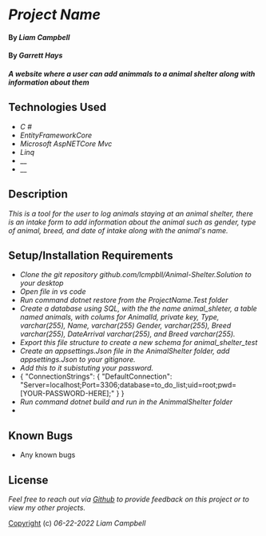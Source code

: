# _Project Name_

#### By _Liam Campbell_
#### By _Garrett Hays_



#### _A website where a user can add animmals to a animal shelter along with information about them_



## Technologies Used

* _C #_
* _EntityFrameworkCore_
* _Microsoft AspNETCore Mvc_
* _Linq_
* __
* __

## Description

_This is a tool for the user to log animals staying at an animal shelter, there is an intake form to add information about the animal such as gender, type of animal, breed, and date of intake along with the animal's name._

## Setup/Installation Requirements

* _Clone the git repository github.com/lcmpbll/Animal-Shelter.Solution to your desktop_
* _Open file in vs code_
* _Run command dotnet restore from the ProjectName.Test folder_
* _Create a database using SQL, with the the name animal_shleter, a table named animals, with colums for AnimalId, private key, Type, varchar(255), Name, varchar(255) Gender, varchar(255), Breed varchar(255), DateArrival varchar(255), and Breed varchar(255)._
* _Export this file structure to create a new schema for animal_shelter_test_ 
* _Create an appsettings.Json file in the AnimalShelter folder, add appsettings.Json to your gitignore._
* _Add this to it subistuting your password._
*   {
    "ConnectionStrings": {
        "DefaultConnection": "Server=localhost;Port=3306;database=to_do_list;uid=root;pwd=[YOUR-PASSWORD-HERE];"
    }
}
* _Run command dotnet build and run in the AnimmalShelter folder_
* 




## Known Bugs

* Any known bugs

## License

_Feel free to reach out via [Github](github.com.lcmpbll) to provide feedback on this project or to view my other projects._

[Copyright](LICENSE) (c) _06-22-2022_ _Liam Campbell_
